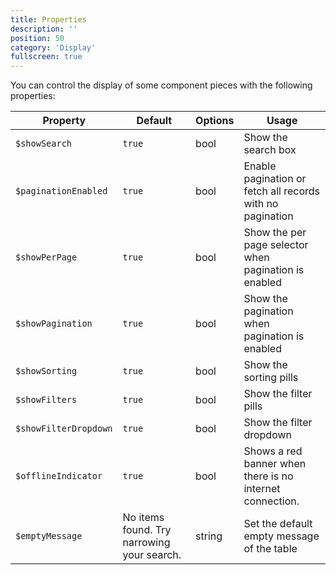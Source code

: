 ```yaml
---
title: Properties
description: ''
position: 50
category: 'Display'
fullscreen: true
---
```


You can control the display of some component pieces with the following properties:

| Property | Default | Options | Usage |
| -------- | ------- | ------- | ----- |
| `$showSearch` | `true` | bool | Show the search box |
| `$paginationEnabled` | `true` | bool | Enable pagination or fetch all records with no pagination |
| `$showPerPage` | `true` | bool | Show the per page selector when pagination is enabled |
| `$showPagination` | `true` | bool | Show the pagination when pagination is enabled |
| `$showSorting` | `true` | bool | Show the sorting pills |
| `$showFilters` | `true` | bool | Show the filter pills |
| `$showFilterDropdown` | `true` | bool | Show the filter dropdown |
| `$offlineIndicator` | `true` | bool | Shows a red banner when there is no internet connection. |
| `$emptyMessage` | No items found. Try narrowing your search. | string | Set the default empty message of the table |
